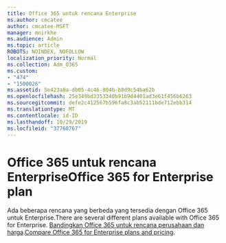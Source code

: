 ```yaml
---
title: Office 365 untuk rencana Enterprise
ms.author: cmcatee
author: cmcatee-MSFT
manager: mnirkhe
ms.audience: Admin
ms.topic: article
ROBOTS: NOINDEX, NOFOLLOW
localization_priority: Normal
ms.collection: Adm_O365
ms.custom:
- "474"
- "1500026"
ms.assetid: 5e423a8a-db05-4c46-804b-b8d9c54ba62b
ms.openlocfilehash: 25e349bd3353340b91b9d4401ad3e61f456b6263
ms.sourcegitcommit: defe2c412567b596fa8c3ab52111bde712ebb314
ms.translationtype: MT
ms.contentlocale: id-ID
ms.lasthandoff: 10/29/2019
ms.locfileid: "37768767"
---
```

# <a name="office-365-for-enterprise-plan"></a><span data-ttu-id="a8ecd-102">Office 365 untuk rencana Enterprise</span><span class="sxs-lookup"><span data-stu-id="a8ecd-102">Office 365 for Enterprise plan</span></span>

<span data-ttu-id="a8ecd-103">Ada beberapa rencana yang berbeda yang tersedia dengan Office 365 untuk Enterprise.</span><span class="sxs-lookup"><span data-stu-id="a8ecd-103">There are several different plans available with Office 365 for Enterprise.</span></span> <span data-ttu-id="a8ecd-104">[Bandingkan Office 365 untuk rencana perusahaan dan harga](https://products.office.com/business/compare-more-office-365-for-business-plans).</span><span class="sxs-lookup"><span data-stu-id="a8ecd-104">[Compare Office 365 for Enterprise plans and pricing](https://products.office.com/business/compare-more-office-365-for-business-plans).</span></span>  